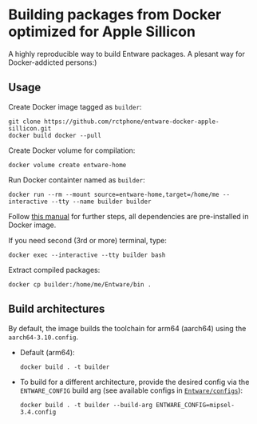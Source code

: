 # Building packages from Docker optimized for Apple Sillicon

A highly reproducible way to build Entware packages. A plesant way for Docker-addicted persons:)

## Usage

Create Docker image tagged as `builder`:
```
git clone https://github.com/rctphone/entware-docker-apple-sillicon.git
docker build docker --pull
```

Create Docker volume for compilation:
```
docker volume create entware-home
```

Run Docker containter named as `builder`:
```
docker run --rm --mount source=entware-home,target=/home/me --interactive --tty --name builder builder
```

Follow [this manual](https://github.com/Entware/Entware/wiki/Compile-packages-from-sources#clone-the-entware-git-repository) for further steps, all dependencies are pre-installed in Docker image.

If you need second (3rd or more) terminal, type:
```
docker exec --interactive --tty builder bash
```

Extract compiled packages:
```
docker cp builder:/home/me/Entware/bin .
```

## Build architectures

By default, the image builds the toolchain for arm64 (aarch64) using the `aarch64-3.10.config`.

- Default (arm64):

  ```
  docker build . -t builder
  ```

- To build for a different architecture, provide the desired config via the `ENTWARE_CONFIG` build arg (see available configs in [`Entware/configs`](https://github.com/Entware/Entware/tree/master/configs)):

  ```
  docker build . -t builder --build-arg ENTWARE_CONFIG=mipsel-3.4.config
  ```
